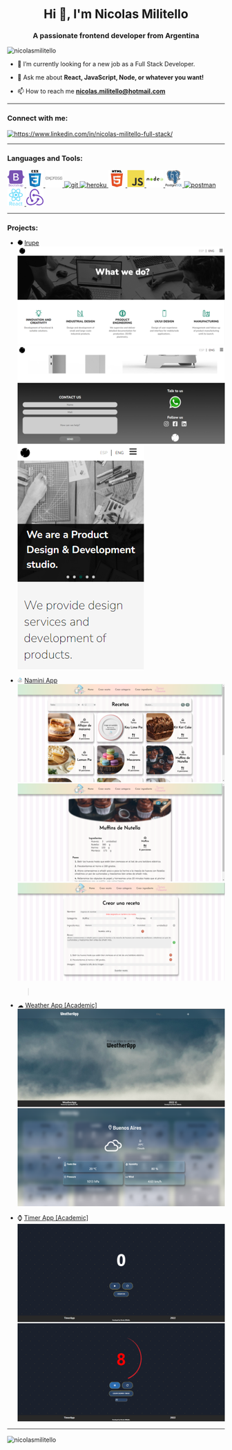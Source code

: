 <h1 align="center">Hi 👋, I'm Nicolas Militello</h1>
<h3 align="center">A passionate frontend developer from Argentina</h3>

<p align="left"> <img src="https://komarev.com/ghpvc/?username=nicolasmilitello&label=Profile%20views&color=0e75b6&style=flat" alt="nicolasmilitello" /> </p>

- 🔭 I’m currently looking for a new job as a Full Stack Developer.

- 💬 Ask me about **React, JavaScript, Node, or whatever you want!**

- 📫 How to reach me **nicolas.militello@hotmail.com**

---

<h3 align="left">Connect with me:</h3>
<p align="left">
<a href="https://linkedin.com/in/nicolas-militello-full-stack/" target="blank"><img align="center" src="https://raw.githubusercontent.com/rahuldkjain/github-profile-readme-generator/master/src/images/icons/Social/linked-in-alt.svg" alt="https://www.linkedin.com/in/nicolas-militello-full-stack/" height="30" width="40" /></a>
</p>

---

<h3 align="left">Languages and Tools:</h3>
<p align="left"> <a href="https://getbootstrap.com" target="_blank" rel="noreferrer"> <img src="https://raw.githubusercontent.com/devicons/devicon/master/icons/bootstrap/bootstrap-plain-wordmark.svg" alt="bootstrap" width="40" height="40"/> </a> <a href="https://www.w3schools.com/css/" target="_blank" rel="noreferrer"> <img src="https://raw.githubusercontent.com/devicons/devicon/master/icons/css3/css3-original-wordmark.svg" alt="css3" width="40" height="40"/> </a> <a href="https://expressjs.com" target="_blank" rel="noreferrer"> <img src="https://raw.githubusercontent.com/devicons/devicon/master/icons/express/express-original-wordmark.svg" alt="express" width="40" height="40"/> </a> <a href="https://git-scm.com/" target="_blank" rel="noreferrer"> <img src="https://www.vectorlogo.zone/logos/git-scm/git-scm-icon.svg" alt="git" width="40" height="40"/> </a> <a href="https://heroku.com" target="_blank" rel="noreferrer"> <img src="https://www.vectorlogo.zone/logos/heroku/heroku-icon.svg" alt="heroku" width="40" height="40"/> </a> <a href="https://www.w3.org/html/" target="_blank" rel="noreferrer"> <img src="https://raw.githubusercontent.com/devicons/devicon/master/icons/html5/html5-original-wordmark.svg" alt="html5" width="40" height="40"/> </a> <a href="https://developer.mozilla.org/en-US/docs/Web/JavaScript" target="_blank" rel="noreferrer"> <img src="https://raw.githubusercontent.com/devicons/devicon/master/icons/javascript/javascript-original.svg" alt="javascript" width="40" height="40"/> </a> <a href="https://nodejs.org" target="_blank" rel="noreferrer"> <img src="https://raw.githubusercontent.com/devicons/devicon/master/icons/nodejs/nodejs-original-wordmark.svg" alt="nodejs" width="40" height="40"/> </a> <a href="https://www.postgresql.org" target="_blank" rel="noreferrer"> <img src="https://raw.githubusercontent.com/devicons/devicon/master/icons/postgresql/postgresql-original-wordmark.svg" alt="postgresql" width="40" height="40"/> </a> <a href="https://postman.com" target="_blank" rel="noreferrer"> <img src="https://www.vectorlogo.zone/logos/getpostman/getpostman-icon.svg" alt="postman" width="40" height="40"/> </a> <a href="https://reactjs.org/" target="_blank" rel="noreferrer"> <img src="https://raw.githubusercontent.com/devicons/devicon/master/icons/react/react-original-wordmark.svg" alt="react" width="40" height="40"/> </a> <a href="https://redux.js.org" target="_blank" rel="noreferrer"> <img src="https://raw.githubusercontent.com/devicons/devicon/master/icons/redux/redux-original.svg" alt="redux" width="40" height="40"/></a> </p>

---

<h3 align="left">Projects:</h3>

- <img src="./img/IrupeLogo.png" alt="IrupeLogoProject" width="12" height="12"/> <a href="https://irupe-web.vercel.app/" target="_blank" rel="noreferrer">Irupe </a> </br>
  <img src="./img/Screenshot_Irupe_01.png" alt="IrupeProject" width="500" height="227"/></br>
  <img src="./img/Screenshot_Irupe_02.png" alt="IrupeProject" width="500" height="227"/></br>
  <img src="./img/Screenshot_Mobile_Irupe_01.png" alt="IrupeMobileProject" width="293" height="519"/></br>

- <img src="./img/logo.png" alt="NaminiAppLogoProject" width="12" height="12"/> <a href="https://namini-app-nicolas-militello.vercel.app" target="_blank" rel="noreferrer">Namini App </a> </br>
  <img src="./img/Screenshot_Namini_01.png" alt="IrupeProject" width="500" height="227"/></br>
  <img src="./img/Screenshot_Namini_02.png" alt="IrupeProject" width="500" height="227"/></br>
  <img src="./img/Screenshot_Namini_03.png" alt="IrupeProject" width="500" height="227"/></br>

  > </br>

- ☁ <a href="https://weatherapp-nicolas-militello.vercel.app/" target="_blank" rel="noreferrer">Weather App [Academic] </a></br>
  <img src="./img/Screenshot_Weather_01.png" alt="WeatherAppProject" width="500" height="227"/></br>
  <img src="./img/Screenshot_Weather_02.png" alt="WeatherAppProject" width="500" height="227"/></br>

- ⌚ <a href="https://timer-nicolas-militello.vercel.app/" target="_blank" rel="noreferrer">Timer App [Academic] </a></br>
  <img src="./img/Screenshot_Timer_01.png" alt="TimerAppProject" width="500" height="227"/></br>
  <img src="./img/Screenshot_Timer_02.png" alt="TimerAppProject" width="500" height="227"/></br>

---

<p><img align="center" src="https://github-readme-stats.vercel.app/api/top-langs?username=nicolasmilitello&show_icons=true&locale=en&layout=compact" alt="nicolasmilitello" /></p>
